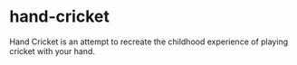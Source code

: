 # hand-cricket
Hand Cricket is an attempt to recreate the childhood experience of playing cricket with your hand. 
